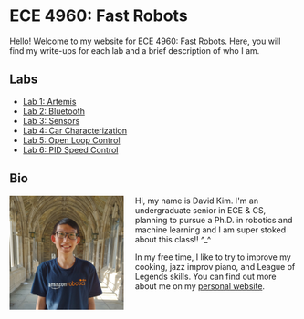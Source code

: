# ECE 4960: Fast Robots

Hello! Welcome to my website for ECE 4960: Fast Robots. Here, you will find my
write-ups for each lab and a brief description of who I am.

## Labs

- [Lab 1: Artemis](1/index.md)
- [Lab 2: Bluetooth](2/index.md)
- [Lab 3: Sensors](3/index.md)
- [Lab 4: Car Characterization](4/index.md)
- [Lab 5: Open Loop Control](5/index.md)
- [Lab 6: PID Speed Control](6/index.md)

## Bio

<img src="me.jpeg" data-canonical-src="me.jpeg" width="200px" align="left"
style="padding-right: 20px"/>

Hi, my name is David Kim. I'm an undergraduate senior in ECE & CS, planning to
pursue a Ph.D. in robotics and machine learning and I am super stoked about this
class!! ^\_^

In my free time, I like to try to improve my cooking, jazz improv piano, and
League of Legends skills. You can find out more about me on my [personal
website](http://heydavid.kim).
